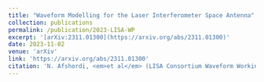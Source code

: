```yaml
---
title: "Waveform Modelling for the Laser Interferometer Space Antenna"
collection: publications
permalink: /publication/2023-LISA-WP
excerpt: '[arXiv:2311.01300](https://arxiv.org/abs/2311.01300)'
date: 2023-11-02
venue: 'arXiv'
link: 'https://arxiv.org/abs/2311.01300'
citation: 'N. Afshordi, <em>et al</em> (LISA Consortium Waveform Working Group). Waveform Modelling for the Laser Interferometer Space Antenna. <em>arXiv:2311.01300</em>.'
---
```


